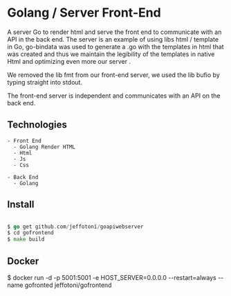 # Golang / Server Front-End
A server Go to render html and serve the front end to communicate with an API in the back end.
The server is an example of using libs html / template in Go, go-bindata was used to generate a .go with the templates in html that was created and thus we maintain the legibility of the templates in native Html and optimizing even more our server .

We removed the lib fmt from our front-end server, we used the lib bufio by typing straight into stdout.

The front-end server is independent and communicates with an API on the back end.

## Technologies 

	- Front End 
	  - Golang Render HTML
	  - Html
	  - Js
	  - Css

	- Back End  
	  - Golang

## Install

```go

$ go get github.com/jeffotoni/goapiwebserver
$ cd gofrontend
$ make build

```

## Docker

$ docker run -d -p 5001:5001 -e HOST_SERVER=0.0.0.0 --restart=always --name gofronted jeffotoni/gofrontend
